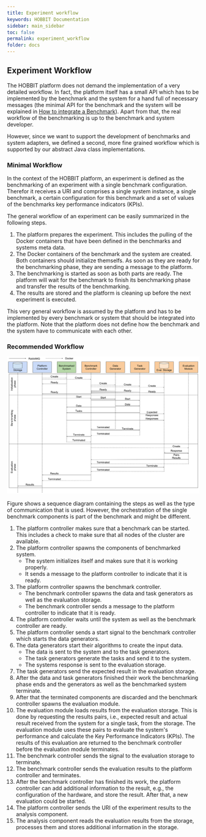 ```yaml
---
title: Experiment workflow
keywords: HOBBIT Documentation
sidebar: main_sidebar
toc: false
permalink: experiment_workflow
folder: docs
---
```


## Experiment Workflow

The HOBBIT platform does not demand the implementation of a very detailed workflow. In fact, the platform itself has a small API which has to be implemented by the benchmark and the system for a hand full of necessary messages (the minimal API for the benchmark and the system will be explained in [How to integrate a Benchmark](/benchmark_integration)). Apart from that, the real workflow of the benchmarking is up to the benchmark and system developer.

However, since we want to support the development of benchmarks and system adapters, we defined a second, more fine grained workflow which is supported by our abstract Java class implementations.

### Minimal Workflow

In the context of the HOBBIT platform, an experiment is defined as the benchmarking of an experiment with a single benchmark configuration. Therefor it receives a URI and comprises a single system instance, a single benchmark, a certain configuration for this benchmark and a set of values of the benchmarks key performance indicators (KPIs).

The general workflow of an experiment can be easily summarized in the following steps.

1. The platform prepares the experiment. This includes the pulling of the Docker containers that have been defined in the benchmarks and systems meta data.
2. The Docker containers of the benchmark and the system are created. Both containers should initialize themselfs. As soon as they are ready for the benchmarking phase, they are sending a message to the platform.
3. The benchmarking is started as soon as both parts are ready. The platform will wait for the benchmark to finish its benchmarking phase and transfer the results of the benchmarking.
4. The results are stored and the platform is cleaning up before the next experiment is executed.

This very general workflow is assumed by the platform and has to be implemented by every benchmark or system that should be integrated into the platform. Note that the platform does not define how the benchmark and the system have to communicate with each other.

### Recommended Workflow

<!-- https://docs.google.com/drawings/d/1wj22SfFHUxg_Az76p-Xuhcfq7RTpH1JlkHsjf54nSag/edit -->

![sequence diagram](/images/Sequence_diagram.svg)

Figure shows a sequence diagram containing the steps as well as the type of communication that is used.
However, the orchestration of the single benchmark components is part of the benchmark and might be different.

1. The platform controller makes sure that a benchmark can be started. This includes a check to make sure that all nodes of the cluster are available.
1. The platform controller spawns the components of benchmarked system.
    * The system initializes itself and makes sure that it is working properly.
    * It sends a message to the platform controller to indicate that it is ready.
1. The platform controller spawns the benchmark controller.
    * The benchmark controller spawns the data and task generators as well as the evaluation storage.
    * The benchmark controller sends a message to the platform controller to indicate that it is ready.
1. The platform controller waits until the system as well as the benchmark controller are ready.
1. The platform controller sends a start signal to the benchmark controller which starts the data generators.
1. The data generators start their algorithms to create the input data.
    * The data is sent to the system and to the task generators.
    * The task generators generate the tasks and send it to the system.
    * The systems response is sent to the evaluation storage.
1. The task generators send the expected result in the evaluation storage.
1. After the data and task generators finished their work the benchmarking phase ends and the generators as well as the benchmarked system terminate.
1. After that the terminated components are discarded and the benchmark controller spawns the evaluation module.
1. The evaluation module loads results from the evaluation storage. This is done by requesting the results pairs, i.e., expected result and actual result received from the system for a single task, from the storage. The evaluation module uses these pairs to evaluate the system's performance and calculate the Key Performance Indicators (KPIs). The results of this evaluation are returned to the benchmark controller before the evaluation module terminates.
1. The benchmark controller sends the signal to the evaluation storage to terminate.
1. The benchmark controller sends the evaluation results to the platform controller and terminates.
1. After the benchmark controller has finished its work, the platform controller can add additional information to the result, e.g., the configuration of the hardware, and store the result. After that, a new evaluation could be started.
1. The platform controller sends the URI of the experiment results to the analysis component.
1. The analysis component reads the evaluation results from the storage, processes them and stores additional information in the storage.

